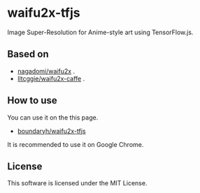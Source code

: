 # waifu2x-tfjs

Image Super-Resolution for Anime-style art using TensorFlow.js. 

## Based on 

- [nagadomi/waifu2x](https://github.com/nagadomi/waifu2x) .
- [lltcggie/waifu2x-caffe](https://github.com/lltcggie/waifu2x-caffe) .

## How to use

You can use it on the this page. 
* [boundaryh/waifu2x-tfjs](https://boundaryh.github.io/waifu2x-tfjs/)

It is recommended to use it on Google Chrome.

## License
This software is licensed under the MIT License. 
